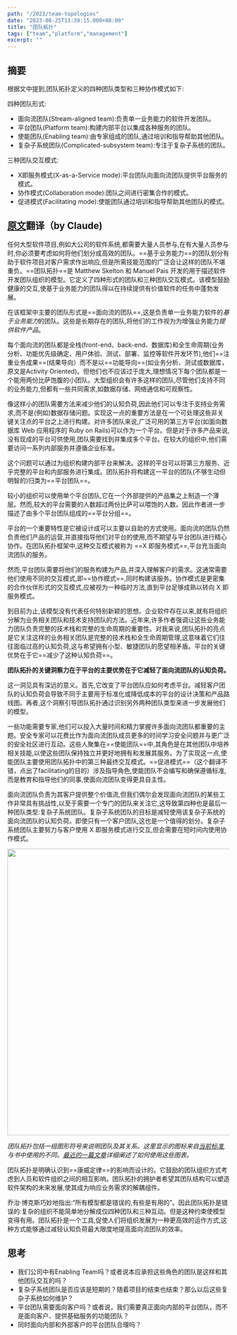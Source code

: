```yaml
---
path: "/2023/team-topologies"
date: "2023-08-25T13:39:15.000+08:00"
title: "团队拓扑"
tags: ["team","platform","management"]
excerpt: ""
---
```


## 摘要

根据文中提到,团队拓扑定义的四种团队类型和三种协作模式如下:

四种团队形式:

* 面向流团队(Stream-aligned team):负责单一业务能力的软件开发团队。
* 平台团队(Platform team):构建内部平台以集成各种服务的团队。
* 使能团队(Enabling team):由专家组成的团队,通过培训和指导帮助其他团队。
* 复杂子系统团队(Complicated-subsystem team):专注于复杂子系统的团队。

三种团队交互模式:

* X即服务模式(X-as-a-Service mode):平台团队向面向流团队提供平台服务的模式。
* 协作模式(Collaboration mode):团队之间进行密集合作的模式。
* 促进模式(Facilitating mode):使能团队通过培训和指导帮助其他团队的模式。

## [原文](https://martinfowler.com/bliki/TeamTopologies.html)翻译（by Claude)

任何大型软件项目,例如大公司的软件系统,都需要大量人员参与,在有大量人员参与时,你必须要考虑如何将他们划分成高效的团队。==基于业务能力==的团队划分有助于软件项目对客户需求作出响应,但是所需技能范围的广泛会让这样的团队不堪重负。==团队拓扑==是 Matthew Skelton 和 Manuel Pais 开发的用于描述软件开发团队组织的模型。它定义了四种形式的团队和三种团队交互模式。该模型鼓励健康的交互,使基于业务能力的团队得以在持续提供有价值软件的任务中蓬勃发展。

在该框架中主要的团队形式是==面向流的团队==,这是负责单一业务能力软件的*基于业务能力*的团队。这些是长期存在的团队,将他们的工作视为为增强业务能力*提供软件产品*。

每个面向流的团队都是全栈(front-end、back-end、数据库)和全生命周期(业务分析、功能优先级确定、用户体验、测试、部署、监控等软件开发环节),他们==注重业务成果==(结果导向）而不是以==功能导向==(如业务分析、测试或数据库，原文是Activity Oriented)。但他们也不应该过于庞大,理想情况下每个团队都是一个能用两份比萨饱腹的小团队。大型组织会有许多这样的团队,尽管他们支持不同的业务能力,但都有一些共同需求,如数据存储、网络通信和可观察性。

像这样小的团队需要方法来减少他们的认知负荷,因此他们可以专注于支持业务需求,而不是(例如)数据存储问题。实现这一点的重要方法是在一个可处理这些非关键关注点的平台之上进行构建。对许多团队来说,广泛可用的第三方平台(如面向数据库 Web 应用程序的 Ruby on Rails)可以作为一个平台。但是对于许多产品来说,没有现成的平台可供使用,团队需要找到并集成多个平台。在较大的组织中,他们需要访问一系列内部服务并遵循企业标准。

这个问题可以通过为组织构建内部平台来解决。这样的平台可以将第三方服务、近乎完整的平台和内部服务进行集成。团队拓扑将构建这一平台的团队(不够生动但明智的)归类为==平台团队==。

较小的组织可以使用单个平台团队,它在一个外部提供的产品集之上制造一个薄层。然而,较大的平台需要的人数超过两份比萨可以喂饱的人数。因此作者进一步描述了由多个平台团队组成的==平台分组==。

平台的一个重要特性是它被设计成可以主要以自助的方式使用。面向流的团队仍然负责他们产品的运营,并直接指导他们对平台的使用,而不期望与平台团队进行精心协作。在团队拓扑框架中,这种交互模式被称为 ==X 即服务模式==,平台充当面向流团队的服务。

然而,平台团队需要将他们的服务构建为产品,并深入理解客户的需求。这通常需要他们使用不同的交互模式,即==协作模式==,同时构建该服务。协作模式是更密集的合作伙伴形式的交互模式,应被视为一种临时方法,直到平台足够成熟以转向 X 即服务模式。

到目前为止,该模型没有代表任何特别新颖的思想。企业软件存在以来,就有将组织分解为业务相关团队和技术支持团队的方法。近年来,许多作者强调让这些业务能力团队负责完整的技术栈和完整的生命周期的重要性。对我来说,团队拓扑的亮点是它关注这样的业务相关团队是完整的技术栈和全生命周期管理,这意味着它们往往面临过高的认知负荷,这与希望拥有小型、敏捷团队的愿望相矛盾。平台的关键优势在于它==减少了这种认知负荷==。

**团队拓扑的关键洞察力在于平台的主要优势在于它减轻了面向流团队的认知负荷。**

这一洞见具有深远的意义。首先,它改变了平台团队应如何考虑平台。减轻客户团队的认知负荷会导致不同于主要用于标准化或降低成本的平台的设计决策和产品路线图。再者,这个洞察引导团队拓扑通过识别另外两种团队类型来进一步发展他们的模型。

一些功能需要专家,他们可以投入大量时间和精力掌握许多面向流团队都重要的主题。安全专家可以花费比作为面向流团队成员更多的时间学习安全问题并与更广泛的安全社区进行互动。这些人聚集在==使能团队==中,其角色是在其他团队中培养相关技能,以使这些团队保持独立并更好地拥有和发展其服务。为了实现这一点,使能团队主要使用团队拓扑中的第三种最终交互模式。==促进模式==（这个翻译不错，点出了facilitating的目的）涉及指导角色,使能团队不会编写和确保遵循标准,而是教育和指导他们的同事,使面向流团队变得更具自主性。

面向流团队负责为其客户提供整个价值流,但我们偶尔会发现面向流团队的某些工作非常具有挑战性,以至于需要一个专门的团队来关注它,这导致第四种也是最后一种团队类型:复杂子系统团队。复杂子系统团队的目标是减轻使用该复杂子系统的面向流团队的认知负荷。即使只有一个客户团队,这也是一个值得的划分。复杂子系统团队主要努力与客户使用 X 即服务模式进行交互,但会需要在短时间内使用协作模式。

<img src="https://martinfowler.com/bliki/images/team-topologies/diagram.png" width="650">

*团队拓扑包括一组图形符号来说明团队及其关系。这里显示的图标来自[当前标准](https://github.com/TeamTopologies/Team-Shape-Templates),与书中使用的不同。[最近的一篇文章](https://teamtopologies.com/key-concepts-content/team-interaction-modeling-with-team-topologies)详细阐述了如何使用这些图表。*

团队拓扑是明确认识到==康威定律==的影响而设计的。它鼓励的团队组织方式考虑到人员和软件组织之间的相互影响。团队拓扑的拥护者希望其团队结构可以塑造软件架构的未来发展,使其成为响应业务需求的解耦组件。

乔治·博克斯巧妙地指出:“所有模型都是错误的,有些是有用的”。因此团队拓扑是错误的:复杂的组织不能简单地分解成仅四种团队和三种互动。但是这种约束使模型变得有用。团队拓扑是一个工具,促使人们将组织发展为一种更高效的运作方式,这种方式能够通过减轻认知负荷最大限度地提高面向流团队的效率。

## 思考

- 我们公司中有Enabling Team吗？或者说本应承担这些角色的团队是这样和其他团队交互的吗？
- 复杂子系统团队是否应该是短期的？随着项目的结束也结束？那么以后这些复杂子系统如何维护？
- 平台团队需要面向客户吗？或者说，我们需要真正面向内部的平台团队，而不是面向客户、提供基础服务的功能团队？
- 同时面向内部和外部客户的平台团队合理吗？